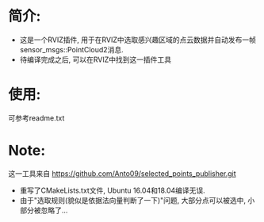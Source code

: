 # 简介:  
* 这是一个RVIZ插件, 用于在RVIZ中选取感兴趣区域的点云数据并自动发布一帧sensor_msgs::PointCloud2消息.  
* 待编译完成之后, 可以在RVIZ中找到这一插件工具  
# 使用:  
可参考readme.txt
# Note:  
这一工具来自 https://github.com/Anto09/selected_points_publisher.git  
* 重写了CMakeLists.txt文件, Ubuntu 16.04和18.04编译无误.  
* 由于"选取规则(貌似是依据法向量判断了一下)"问题, 大部分点可以被选中, 小部分被忽略了...